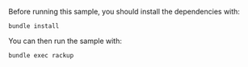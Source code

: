 Before running this sample, you should install the dependencies with:

```
bundle install
```

You can then run the sample with:

```
bundle exec rackup
```
